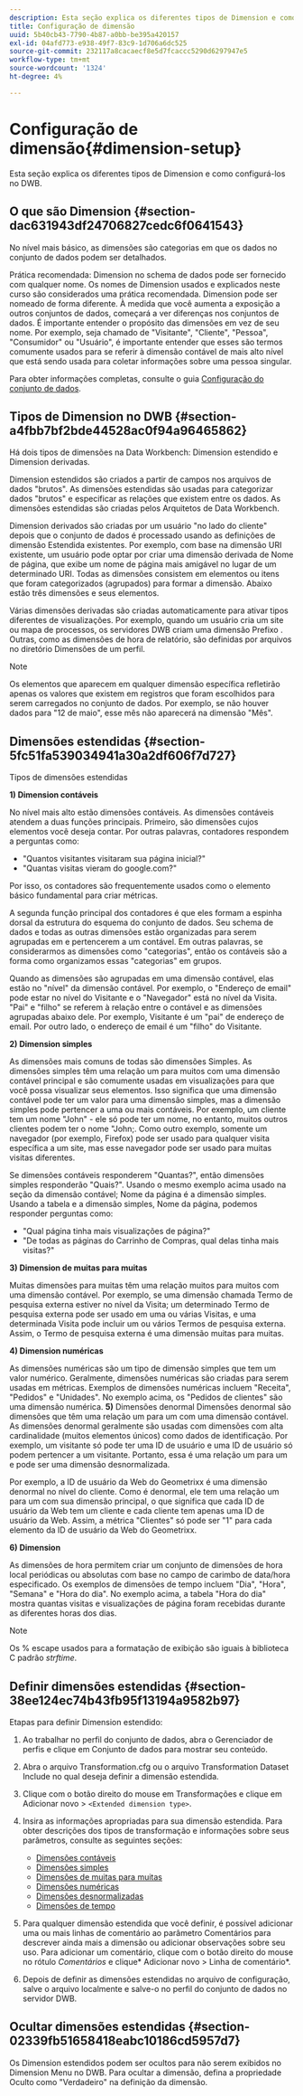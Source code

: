 ```yaml
---
description: Esta seção explica os diferentes tipos de Dimension e como configurá-los no DWB.
title: Configuração de dimensão
uuid: 5b40cb43-7790-4b87-a0bb-be395a420157
exl-id: 04afd773-e938-49f7-83c9-1d706a6dc525
source-git-commit: 232117a8cacaecf8e5d7fcaccc5290d6297947e5
workflow-type: tm+mt
source-wordcount: '1324'
ht-degree: 4%

---
```


# Configuração de dimensão{#dimension-setup}

Esta seção explica os diferentes tipos de Dimension e como configurá-los no DWB.

## O que são Dimension {#section-dac631943df24706827cedc6f0641543}

No nível mais básico, as dimensões são categorias em que os dados no conjunto de dados podem ser detalhados.

Prática recomendada: Dimension no schema de dados pode ser fornecido com qualquer nome. Os nomes de Dimension usados e explicados neste curso são considerados uma prática recomendada. Dimension pode ser nomeado de forma diferente. À medida que você aumenta a exposição a outros conjuntos de dados, começará a ver diferenças nos conjuntos de dados. É importante entender o propósito das dimensões em vez de seu nome. Por exemplo, seja chamado de &quot;Visitante&quot;, &quot;Cliente&quot;, &quot;Pessoa&quot;, &quot;Consumidor&quot; ou &quot;Usuário&quot;, é importante entender que esses são termos comumente usados para se referir à dimensão contável de mais alto nível que está sendo usada para coletar informações sobre uma pessoa singular.

Para obter informações completas, consulte o guia [Configuração do conjunto de dados](https://experienceleague.adobe.com/docs/data-workbench/using/dataset/c-dataset-constr.html).

## Tipos de Dimension no DWB {#section-a4fbb7bf2bde44528ac0f94a96465862}

Há dois tipos de dimensões na Data Workbench: Dimension estendido e Dimension derivadas.

Dimension estendidos são criados a partir de campos nos arquivos de dados &quot;brutos&quot;. As dimensões estendidas são usadas para categorizar dados &quot;brutos&quot; e especificar as relações que existem entre os dados. As dimensões estendidas são criadas pelos Arquitetos de Data Workbench.

Dimension derivados são criadas por um usuário &quot;no lado do cliente&quot; depois que o conjunto de dados é processado usando as definições de dimensão Estendida existentes. Por exemplo, com base na dimensão URI existente, um usuário pode optar por criar uma dimensão derivada de Nome de página, que exibe um nome de página mais amigável no lugar de um determinado URI. Todas as dimensões consistem em elementos ou itens que foram categorizados (agrupados) para formar a dimensão. Abaixo estão três dimensões e seus elementos.

Várias dimensões derivadas são criadas automaticamente para ativar tipos diferentes de visualizações. Por exemplo, quando um usuário cria um site ou mapa de processos, os servidores DWB criam uma dimensão Prefixo . Outras, como as dimensões de hora de relatório, são definidas por arquivos no diretório Dimensões de um perfil.

>[!NOTE]
>
>Os elementos que aparecem em qualquer dimensão específica refletirão apenas os valores que existem em registros que foram escolhidos para serem carregados no conjunto de dados. Por exemplo, se não houver dados para &quot;12 de maio&quot;, esse mês não aparecerá na dimensão &quot;Mês&quot;.

## Dimensões estendidas {#section-5fc51fa539034941a30a2df606f7d727}

Tipos de dimensões estendidas

**1) Dimension contáveis**

No nível mais alto estão dimensões contáveis. As dimensões contáveis atendem a duas funções principais. Primeiro, são dimensões cujos elementos você deseja contar. Por outras palavras, contadores respondem a perguntas como:

* &quot;Quantos visitantes visitaram sua página inicial?&quot;
* &quot;Quantas visitas vieram do google.com?&quot;

Por isso, os contadores são frequentemente usados como o elemento básico fundamental para criar métricas.

A segunda função principal dos contadores é que eles formam a espinha dorsal da estrutura do esquema do conjunto de dados. Seu schema de dados e todas as outras dimensões estão organizadas para serem agrupadas em e pertencerem a um contável. Em outras palavras, se considerarmos as dimensões como &quot;categorias&quot;, então os contáveis são a forma como organizamos essas &quot;categorias&quot; em grupos.

Quando as dimensões são agrupadas em uma dimensão contável, elas estão no &quot;nível&quot; da dimensão contável. Por exemplo, o &quot;Endereço de email&quot; pode estar no nível do Visitante e o &quot;Navegador&quot; está no nível da Visita. &quot;Pai&quot; e &quot;filho&quot; se referem à relação entre o contável e as dimensões agrupadas abaixo dele. Por exemplo, Visitante é um &quot;pai&quot; de endereço de email. Por outro lado, o endereço de email é um &quot;filho&quot; do Visitante.

**2) Dimension simples**

As dimensões mais comuns de todas são dimensões Simples. As dimensões simples têm uma relação um para muitos com uma dimensão contável principal e são comumente usadas em visualizações para que você possa visualizar seus elementos. Isso significa que uma dimensão contável pode ter um valor para uma dimensão simples, mas a dimensão simples pode pertencer a uma ou mais contáveis. Por exemplo, um cliente tem um nome &quot;John&quot; - ele só pode ter um nome, no entanto, muitos outros clientes podem ter o nome &quot;John;. Como outro exemplo, somente um navegador (por exemplo, Firefox) pode ser usado para qualquer visita específica a um site, mas esse navegador pode ser usado para muitas visitas diferentes.

Se dimensões contáveis responderem &quot;Quantas?&quot;, então dimensões simples responderão &quot;Quais?&quot;. Usando o mesmo exemplo acima usado na seção da dimensão contável; Nome da página é a dimensão simples. Usando a tabela e a dimensão simples, Nome da página, podemos responder perguntas como:

* &quot;Qual página tinha mais visualizações de página?&quot;
* &quot;De todas as páginas do Carrinho de Compras, qual delas tinha mais visitas?&quot;

**3) Dimension de muitas para muitas**

Muitas dimensões para muitas têm uma relação muitos para muitos com uma dimensão contável. Por exemplo, se uma dimensão chamada Termo de pesquisa externa estiver no nível da Visita; um determinado Termo de pesquisa externa pode ser usado em uma ou várias Visitas, e uma determinada Visita pode incluir um ou vários Termos de pesquisa externa. Assim, o Termo de pesquisa externa é uma dimensão muitas para muitas.

**4) Dimension numéricas**

As dimensões numéricas são um tipo de dimensão simples que tem um valor numérico. Geralmente, dimensões numéricas são criadas para serem usadas em métricas. Exemplos de dimensões numéricas incluem &quot;Receita&quot;, &quot;Pedidos&quot; e &quot;Unidades&quot;. No exemplo acima, os &quot;Pedidos de clientes&quot; são uma dimensão numérica.
**5)** Dimensões denormal Dimensões denormal são dimensões que têm uma relação um para um com uma dimensão contável. As dimensões denormal geralmente são usadas com dimensões com alta cardinalidade (muitos elementos únicos) como dados de identificação. Por exemplo, um visitante só pode ter uma ID de usuário e uma ID de usuário só podem pertencer a um visitante. Portanto, essa é uma relação um para um e pode ser uma dimensão desnormalizada.

Por exemplo, a ID de usuário da Web do Geometrixx é uma dimensão denormal no nível do cliente. Como é denormal, ele tem uma relação um para um com sua dimensão principal, o que significa que cada ID de usuário da Web tem um cliente e cada cliente tem apenas uma ID de usuário da Web. Assim, a métrica &quot;Clientes&quot; só pode ser &quot;1&quot; para cada elemento da ID de usuário da Web do Geometrixx.

**6) Dimension**

As dimensões de hora permitem criar um conjunto de dimensões de hora local periódicas ou absolutas com base no campo de carimbo de data/hora especificado. Os exemplos de dimensões de tempo incluem &quot;Dia&quot;, &quot;Hora&quot;, &quot;Semana&quot; e &quot;Hora do dia&quot;. No exemplo acima, a tabela &quot;Hora do dia&quot; mostra quantas visitas e visualizações de página foram recebidas durante as diferentes horas dos dias.

>[!NOTE]
>
>Os % escape usados para a formatação de exibição são iguais à biblioteca C padrão *strftime*.

## Definir dimensões estendidas {#section-38ee124ec74b43fb95f13194a9582b97}

Etapas para definir Dimension estendido:

1. Ao trabalhar no perfil do conjunto de dados, abra o Gerenciador de perfis e clique em Conjunto de dados para mostrar seu conteúdo.
1. Abra o arquivo Transformation.cfg ou o arquivo Transformation Dataset Include no qual deseja definir a dimensão estendida.
1. Clique com o botão direito do mouse em Transformações e clique em Adicionar novo > `<Extended dimension type>`.
1. Insira as informações apropriadas para sua dimensão estendida. Para obter descrições dos tipos de transformação e informações sobre seus parâmetros, consulte as seguintes seções:

   * [Dimensões contáveis](https://experienceleague.adobe.com/docs/data-workbench/using/dataset/extended-dimensions/extended-dimensions-types/c-count-dim.html)
   * [Dimensões simples](https://experienceleague.adobe.com/docs/data-workbench/using/dataset/extended-dimensions/extended-dimensions-types/c-simple-dim.html)
   * [Dimensões de muitas para muitas](https://experienceleague.adobe.com/docs/data-workbench/using/dataset/extended-dimensions/extended-dimensions-types/c-many-dim.html)
   * [Dimensões numéricas](https://experienceleague.adobe.com/docs/data-workbench/using/dataset/extended-dimensions/extended-dimensions-types/c-num-dim.html)
   * [Dimensões desnormalizadas](https://experienceleague.adobe.com/docs/data-workbench/using/dataset/extended-dimensions/extended-dimensions-types/c-denormal-dim.html)
   * [Dimensões de tempo](https://experienceleague.adobe.com/docs/data-workbench/using/dataset/extended-dimensions/extended-dimensions-types/c-time-dim.html)

1. Para qualquer dimensão estendida que você definir, é possível adicionar uma ou mais linhas de comentário ao parâmetro Comentários para descrever ainda mais a dimensão ou adicionar observações sobre seu uso. Para adicionar um comentário, clique com o botão direito do mouse no rótulo *Comentários* e clique* Adicionar novo > Linha de comentário*.

1. Depois de definir as dimensões estendidas no arquivo de configuração, salve o arquivo localmente e salve-o no perfil do conjunto de dados no servidor DWB.

## Ocultar dimensões estendidas {#section-02339fb51658418eabc10186cd5957d7}

Os Dimension estendidos podem ser ocultos para não serem exibidos no Dimension Menu no DWB. Para ocultar a dimensão, defina a propriedade Oculto como &quot;Verdadeiro&quot; na definição da dimensão.
